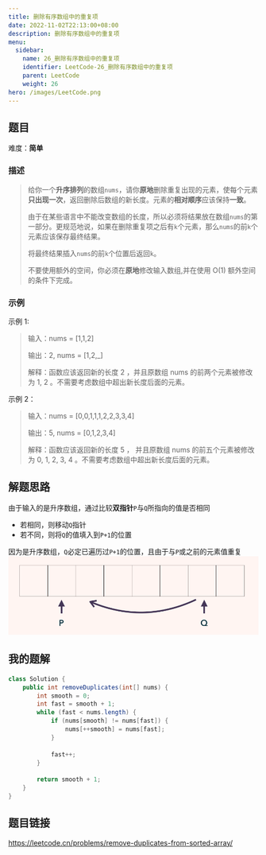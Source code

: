 ```yaml
---
title: 删除有序数组中的重复项
date: 2022-11-02T22:13:00+08:00
description: 删除有序数组中的重复项
menu:
  sidebar:
    name: 26_删除有序数组中的重复项
    identifier: LeetCode-26_删除有序数组中的重复项
    parent: LeetCode
    weight: 26
hero: /images/LeetCode.png
---
```


## 题目
难度：**简单**

### 描述
> 给你一个**升序排列**的数组`nums`，请你**原地**删除重复出现的元素，使每个元素**只出现一次**，返回删除后数组的新长度。元素的**相对顺序**应该保持**一致**。
> 
> 由于在某些语言中不能改变数组的长度，所以必须将结果放在数组`nums`的第一部分。更规范地说，如果在删除重复项之后有`k`个元素，那么`nums`的前`k`个元素应该保存最终结果。
> 
> 将最终结果插入`nums`的前`k`个位置后返回`k`。
>
> 不要使用额外的空间，你必须在**原地**修改输入数组,并在使用 O(1) 额外空间的条件下完成。


### 示例
示例 1:
> 输入：nums = [1,1,2]
>
> 输出：2, nums = [1,2,_]
>
> 解释：函数应该返回新的长度 2 ，并且原数组 nums 的前两个元素被修改为 1, 2 。不需要考虑数组中超出新长度后面的元素。


示例 2：
> 输入：nums = [0,0,1,1,1,2,2,3,3,4]
>
> 输出：5, nums = [0,1,2,3,4]
>
> 解释：函数应该返回新的长度 5 ， 并且原数组 nums 的前五个元素被修改为 0, 1, 2, 3, 4 。不需要考虑数组中超出新长度后面的元素。


## 解题思路
由于输入的是升序数组，通过比较**双指针**`P`与`Q`所指向的值是否相同
- 若相同，则移动`Q`指针
- 若不同，则将`Q`的值填入到`P+1`的位置

因为是升序数组，`Q`必定已遍历过`P+1`的位置，且由于与`P`或之前的元素值重复
![ ](/posts/LeetCode/images/26.png)


## 我的题解
```Java
class Solution {
    public int removeDuplicates(int[] nums) {
        int smooth = 0;
        int fast = smooth + 1;
        while (fast < nums.length) {
            if (nums[smooth] != nums[fast]) {
                nums[++smooth] = nums[fast];
            }

            fast++;
        }

        return smooth + 1;
    }
}
```

## 题目链接
https://leetcode.cn/problems/remove-duplicates-from-sorted-array/
